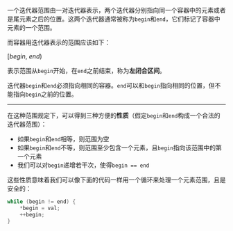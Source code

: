 一个迭代器范围由一对迭代器表示，两个迭代器分别指向同一个容器中的元素或者是尾元素之后的位置。这两个迭代器通常被称为`begin`和`end`，它们标记了容器中元素的一个范围。

而容器用迭代器表示的范围应该如下：

$[begin,\ end)$

表示范围从`begin`开始，在`end`之前结束，称为**左闭合区间**。

迭代器`begin`和`end`必须指向相同的容器。`end`可以和`begin`指向相同的位置，但不能指向`begin`之前的位置。

****

在这种范围规定下，可以得到三种方便的**性质**（假定`begin`和`end`构成一个合法的迭代器范围）：

- 如果`begin`和`end`相等，则范围为空
- 如果`begin`和`end`不等，则范围至少包含一个元素，且`begin`指向该范围中的第一个元素
- 我们可以对`begin`递增若干次，使得`begin == end`

这些性质意味着我们可以像下面的代码一样用一个循环来处理一个元素范围，且是安全的：

```c++
while (begin != end) {
    *begin = val;
    ++begin;
}
```